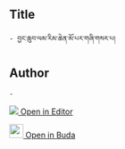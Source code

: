 ## Title
	- བྱང་ཆུབ་ལམ་རིམ་ཆེན་མོ་པར་གཞི་གསར་པ།

## Author
	- 



[<img src="https://img.icons8.com/color/25/000000/edit-property.png"> Open in Editor](http://editor.openpecha.org/P010544)

[<img width="25" src="https://library.bdrc.io/icons/BUDA-small.svg"> Open in Buda](https://library.bdrc.io/show/bdr:IE0OPP010544)
